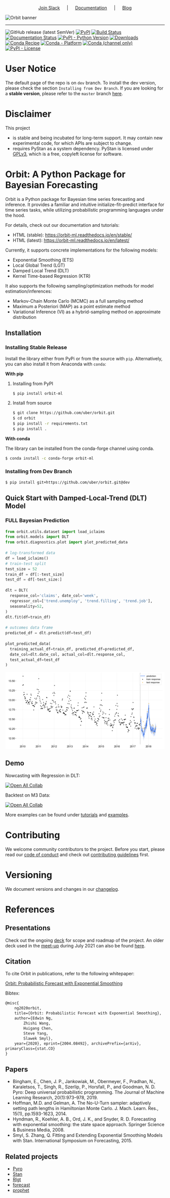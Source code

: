<p align="center">
  &emsp;
  <a href="https://join.slack.com/t/orbit-support/shared_invite/zt-1207qlxjl-fhiX_8vTu1Fsa1ao1vGFEA">Join&nbsp;Slack</a>
  &emsp; | &emsp;
  <a href="https://orbit-ml.readthedocs.io/en/stable/">Documentation</a>
  &emsp; | &emsp;
  <a href="https://eng.uber.com/orbit/">Blog</a>
  &emsp;
</p>

![Orbit banner](https://raw.githubusercontent.com/uber/orbit/dev/docs/img/orbit-banner.png)

-------------------------------------------------------------------------------------------------------------------------------------
<!--- BADGES: START --->
![GitHub release (latest SemVer)](https://img.shields.io/github/v/release/uber/orbit)
[![PyPI](https://img.shields.io/pypi/v/orbit-ml)][#pypi-package]
[![Build Status](https://github.com/uber/orbit/workflows/build/badge.svg?branch=dev)](https://github.com/uber/orbit/actions)
[![Documentation Status](https://readthedocs.org/projects/orbit-ml/badge/?version=latest)](https://orbit-ml.readthedocs.io/en/latest/?badge=latest)
[![PyPI - Python Version](https://img.shields.io/pypi/pyversions/orbit-ml)][#pypi-package]
[![Downloads](https://pepy.tech/badge/orbit-ml)](https://pepy.tech/project/orbit-ml)
[![Conda Recipe](https://img.shields.io/static/v1?logo=conda-forge&style=flat&color=green&label=recipe&message=orbit-ml)][#conda-forge-feedstock]
[![Conda - Platform](https://img.shields.io/conda/pn/conda-forge/orbit-ml?logo=anaconda&style=flat)][#conda-forge-package]
[![Conda (channel only)](https://img.shields.io/conda/vn/conda-forge/orbit-ml?logo=anaconda&style=flat&color=orange)][#conda-forge-package]
[![PyPI - License](https://img.shields.io/pypi/l/orbit-ml?logo=pypi&style=flat&color=green)][#github-license]

[#github-license]: https://github.com/uber/orbit/blob/master/LICENSE
[#pypi-package]: https://pypi.org/project/orbit-ml/
[#conda-forge-package]: https://anaconda.org/conda-forge/orbit-ml
[#conda-forge-feedstock]: https://github.com/conda-forge/orbit-ml-feedstock
<!--- BADGES: END --->


# User Notice

The default page of the repo is on `dev` branch. To install the dev version, please check the section `Installing from Dev Branch`. If you are looking for a **stable version**, please refer to the `master` branch [here](https://github.com/uber/orbit/tree/master).


# Disclaimer

This project

- is stable and being incubated for long-term support. It may contain new experimental code, for which APIs are subject to change.
- requires PyStan as a system dependency. PyStan is licensed under [GPLv3](https://www.gnu.org/licenses/gpl-3.0.html), which is a free, copyleft license for software.

# Orbit: A Python Package for Bayesian Forecasting

Orbit is a Python package for Bayesian time series forecasting and inference. It provides a
familiar and intuitive initialize-fit-predict interface for time series tasks, while utilizing probabilistic programming languages under the hood.

For details, check out our documentation and tutorials:
- HTML (stable): https://orbit-ml.readthedocs.io/en/stable/
- HTML (latest): https://orbit-ml.readthedocs.io/en/latest/

Currently, it supports concrete implementations for the following models:

-  Exponential Smoothing (ETS)
-  Local Global Trend (LGT)
-  Damped Local Trend (DLT)
-  Kernel Time-based Regression (KTR)

It also supports the following sampling/optimization methods for model estimation/inferences:

-  Markov-Chain Monte Carlo (MCMC) as a full sampling method
-  Maximum a Posteriori (MAP) as a point estimate method
-  Variational Inference (VI) as a hybrid-sampling method on approximate
   distribution


##  Installation

### Installing Stable Release

Install the library either from PyPi or from the source with `pip`. 
Alternatively, you can also install it from Anaconda with `conda`:

**With pip**

1. Installing from PyPI

   ```sh
   $ pip install orbit-ml
   ```

2. Install from source

   ```sh
   $ git clone https://github.com/uber/orbit.git
   $ cd orbit
   $ pip install -r requirements.txt
   $ pip install .
   ```

**With conda**

The library can be installed from the conda-forge channel using conda.

```sh
$ conda install -c conda-forge orbit-ml
```

### Installing from Dev Branch

```sh
$ pip install git+https://github.com/uber/orbit.git@dev
```

## Quick Start with Damped-Local-Trend (DLT) Model

### FULL Bayesian Prediction

```python
from orbit.utils.dataset import load_iclaims
from orbit.models import DLT
from orbit.diagnostics.plot import plot_predicted_data

# log-transformed data
df = load_iclaims()
# train-test split
test_size = 52
train_df = df[:-test_size]
test_df = df[-test_size:]

dlt = DLT(
  response_col='claims', date_col='week',
  regressor_col=['trend.unemploy', 'trend.filling', 'trend.job'],
  seasonality=52,
)
dlt.fit(df=train_df)

# outcomes data frame
predicted_df = dlt.predict(df=test_df)

plot_predicted_data(
  training_actual_df=train_df, predicted_df=predicted_df,
  date_col=dlt.date_col, actual_col=dlt.response_col,
  test_actual_df=test_df
)
```

![full-pred](docs/img/dlt-mcmc-pred.png)

## Demo

Nowcasting with Regression in DLT:

[![Open All Collab](https://colab.research.google.com/assets/colab-badge.svg)](https://colab.research.google.com/github/edwinnglabs/ts-playground/blob/master/Orbit_Tutorial.ipynb)

Backtest on M3 Data:

[![Open All Collab](https://colab.research.google.com/assets/colab-badge.svg)](https://colab.research.google.com/github/edwinnglabs/ts-playground/blob/master/orbit_m3_backtest.ipynb)

More examples can be found under [tutorials](./docs/tutorials)
and [examples](./examples).

# Contributing

We welcome community contributors to the project. Before you start, please read our
[code of conduct](CODE_OF_CONDUCT.md) and check out
[contributing guidelines](CONTRIBUTING.md) first.


# Versioning

We document versions and changes in our [changelog](./docs/changelog.rst).


# References

## Presentations

Check out the ongoing [deck](https://docs.google.com/presentation/d/1WfTtXAW3rud4TX9HtB3NkE6buDE8tWk6BKZ2hRNXjCI/edit?usp=sharing) for scope and roadmap of the project. An older deck used in the [meet-up](https://www.meetup.com/UberEvents/events/279446143/) during July 2021 can also be found [here](https://docs.google.com/presentation/d/1R0Ol8xahIE6XlrAjAi0ewu4nRxo-wQn8w6U7z-uiOzI/edit?usp=sharing).


## Citation

To cite Orbit in publications, refer to the following whitepaper:

[Orbit: Probabilistic Forecast with Exponential Smoothing](https://arxiv.org/abs/2004.08492)

Bibtex:

```
@misc{
    ng2020orbit,
    title={Orbit: Probabilistic Forecast with Exponential Smoothing},
    author={Edwin Ng,
        Zhishi Wang,
        Huigang Chen,
        Steve Yang,
        Slawek Smyl},
    year={2020}, eprint={2004.08492}, archivePrefix={arXiv}, primaryClass={stat.CO}
}
```

##  Papers

- Bingham, E., Chen, J. P., Jankowiak, M., Obermeyer, F., Pradhan, N., Karaletsos, T., Singh, R., Szerlip,
  P., Horsfall, P., and Goodman, N. D. Pyro: Deep universal probabilistic programming. The Journal of Machine Learning
  Research, 20(1):973–978, 2019.
- Hoffman, M.D. and Gelman, A. The No-U-Turn sampler: adaptively setting path lengths in Hamiltonian Monte Carlo.
  J. Mach. Learn. Res., 15(1), pp.1593-1623, 2014.
- Hyndman, R., Koehler, A. B., Ord, J. K., and Snyder, R. D. Forecasting with exponential smoothing:
  the state space approach. Springer Science & Business Media, 2008.
- Smyl, S. Zhang, Q. Fitting and Extending Exponential Smoothing Models with Stan.
  International Symposium on Forecasting, 2015.

## Related projects

- [Pyro](https://github.com/pyro-ppl/pyro)
- [Stan](https://github.com/stan-dev/stan)
- [Rlgt](https://cran.r-project.org/web/packages/Rlgt/index.html)
- [forecast](https://github.com/robjhyndman/forecast)
- [prophet](https://facebook.github.io/prophet/)
